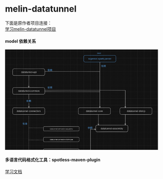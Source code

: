 # melin-datatunnel
下面是原作者项目连接：  
[学习melin-datatunnel项目](https://github.com/melin/datatunnel/tree/master)

#### model 依赖关系
![依赖](./img/model_dep.png)

#### 多语言代码格式化工具：spotless-maven-plugin
[学习文档](https://github.com/diffplug/spotless/tree/main/plugin-gradle)
